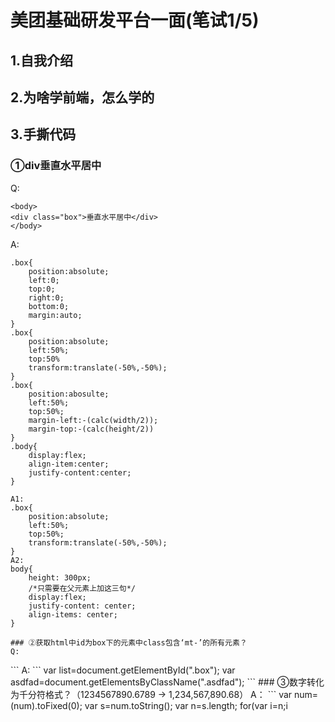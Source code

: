 # 美团基础研发平台一面(笔试1/5)  
## 1.自我介绍  
## 2.为啥学前端，怎么学的  
## 3.手撕代码  
### ①div垂直水平居中  
Q:
```
<body>
<div class="box">垂直水平居中</div>
</body>
```
A:
```
.box{
    position:absolute;
    left:0;
    top:0;
    right:0;
    bottom:0;
    margin:auto;
}
.box{
    position:absolute;
    left:50%;
    top:50%
    transform:translate(-50%,-50%);
}
.box{
    position:abosulte;
    left:50%;
    top:50%;
    margin-left:-(calc(width/2));
    margin-top:-(calc(height/2))
}
.body{
    display:flex;
    align-item:center;
    justify-content:center;
}
```
```
A1:
.box{
    position:absolute;
    left:50%;
    top:50%;
    transform:translate(-50%,-50%);
}
A2:
body{
    height: 300px;
    /*只需要在父元素上加这三句*/
    display:flex;
    justify-content: center; 
    align-items: center; 
}
``` 
```
### ②获取html中id为box下的元素中class包含‘mt-’的所有元素？  
Q:
```
<div id="box">
<i class="asdfad"></i>
<p class="mt-"></p>
<i class="mt-1"></i>
</div>
```
A:
```
var list=document.getElementById(".box");
var asdfad=document.getElementsByClassName(".asdfad");
```
### ③数字转化为千分符格式？（1234567890.6789 -> 1,234,567,890.68）
A：
```
var num=(num).toFixed(0);
var s=num.toString();
var n=s.length;
for(var i=n;i<n;i++){
    a[n-1]
}
```
### ④对数组操作的方法，数组中插入一个元素  
Q:var arr = [1,2,3,4,5];  第三位 插入一个数字6  
A:
```
arr.push(num);
var temp=0;
temp=arr[arr.length-1];
arr[arr.length-1]=arr[2];
arr[2]=temp;
return arr;
```
### 4.Http状态响应码  
### 5.跨域，JSONP怎么实现  
### 6.ES6的了解，babel要用到哪些node   
### 7.React的生命周期  
